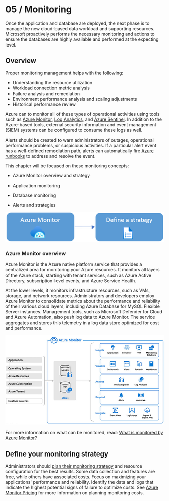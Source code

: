 # 05 / Monitoring

Once the application and database are deployed, the next phase is to manage the new cloud-based data workload and supporting resources. Microsoft proactively performs the necessary monitoring and actions to ensure the databases are highly available and performed at the expecting level.

## Overview

Proper monitoring management helps with the following:

- Understanding the resource utilization
- Workload connection metric analysis
- Failure analysis and remediation
- Environment performance analysis and scaling adjustments
- Historical performance review

Azure can to monitor all of these types of operational activities using tools such as [Azure Monitor](https://docs.microsoft.com/azure/azure-monitor/overview), [Log Analytics](https://docs.microsoft.com/azure/azure-monitor/platform/design-logs-deployment), and [Azure Sentinel](https://docs.microsoft.com/azure/sentinel/overview). In addition to the Azure-based tools, external security information and event management (SIEM) systems can be configured to consume these logs as well.

Alerts should be created to warn administrators of outages, operational performance problems, or suspicious activities. If a particular alert event has a well-defined remediation path, alerts can automatically fire [Azure runbooks](https://docs.microsoft.com/azure/automation/automation-quickstart-create-runbook) to address and resolve the event.

This chapter will be focused on these monitoring concepts:

- Azure Monitor overview and strategy

- Application monitoring

- Database monitoring
  
- Alerts and strategies

![This image explains the Azure Monitor workflow.](media/azure-monitor-overview-topics.png "Azure Monitor workflow")


### Azure Monitor overview

Azure Monitor is the Azure native platform service that provides a centralized area for monitoring your Azure resources. It monitors all layers of the Azure stack, starting with tenant services, such as Azure Active Directory, subscription-level events, and Azure Service Health.

At the lower levels, it monitors infrastructure resources, such as VMs, storage, and network resources. Administrators and developers employ Azure Monitor to consolidate metrics about the performance and reliability of their various cloud layers, including Azure Database for MySQL Flexible Server instances. Management tools, such as Microsoft Defender for Cloud and Azure Automation, also push log data to Azure Monitor. The service aggregates and stores this telemetry in a log data store optimized for cost and performance.

![This image clarifies how Azure Monitor integrates with various Azure data sources and management tools.](media/how-azure-monitor-works.png "Azure Monitor integrations")

For more information on what can be monitored, read: [What is monitored by Azure Monitor?](https://docs.microsoft.com/en-us/azure/azure-monitor/monitor-reference)

## Define your monitoring strategy

Administrators should [plan their monitoring strategy](https://docs.microsoft.com/azure/azure-monitor/best-practices-plan) and resource configuration for the best results. Some data collection and features are free, while others have associated costs. Focus on maximizing your applications' performance and reliability. Identify the data and logs that indicate the highest potential signs of failure to optimize costs. See [Azure Monitor Pricing](https://azure.microsoft.com/pricing/details/monitor/) for more information on planning monitoring costs.
